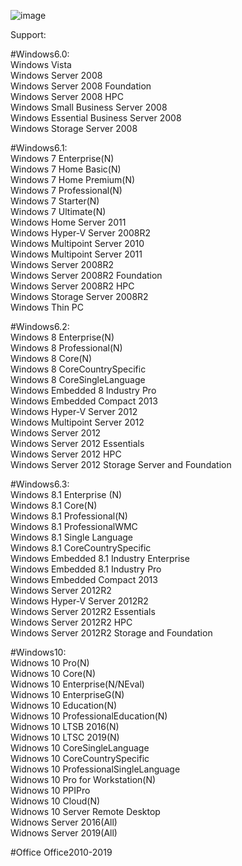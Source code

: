 ![image](https://github.com/laomms/MSLienseInstall/blob/master/LicenseInstall.gif)   

Support:

#Windows6.0:  
Windows Vista  
Windows Server 2008  
Windows Server 2008 Foundation  
Windows Server 2008 HPC  
Windows Small Business Server 2008  
Windows Essential Business Server 2008  
Windows Storage Server 2008  

#Windows6.1:  
Windows 7 Enterprise(N)  
Windows 7 Home Basic(N)  
Windows 7 Home Premium(N)  
Windows 7 Professional(N)  
Windows 7 Starter(N)  
Windows 7 Ultimate(N)  
Windows Home Server 2011  
Windows Hyper-V Server 2008R2  
Windows Multipoint Server 2010  
Windows Multipoint Server 2011  
Windows Server 2008R2  
Windows Server 2008R2 Foundation  
Windows Server 2008R2 HPC  
Windows Storage Server 2008R2  
Windows Thin PC  

#Windows6.2:  
Windows 8 Enterprise(N)  
Windows 8 Professional(N)  
Windows 8 Core(N)  
Windows 8 CoreCountrySpecific  
Windows 8 CoreSingleLanguage  
Windows Embedded 8 Industry Pro  
Windows Embedded Compact 2013  
Windows Hyper-V Server 2012  
Windows Multipoint Server 2012  
Windows Server 2012  
Windows Server 2012 Essentials  
Windows Server 2012 HPC  
Windows Server 2012 Storage Server and Foundation  

#Windows6.3:  
Windows 8.1 Enterprise (N)  
Windows 8.1 Core(N)  
Windows 8.1 Professional(N)  
Windows 8.1 ProfessionalWMC  
Windows 8.1 Single Language  
Windows 8.1 CoreCountrySpecific  
Windows Embedded 8.1 Industry Enterprise  
Windows Embedded 8.1 Industry Pro  
Windows Embedded Compact 2013  
Windows Server 2012R2  
Windows Hyper-V Server 2012R2  
Windows Server 2012R2 Essentials  
Windows Server 2012R2 HPC  
Windows Server 2012R2 Storage and Foundation  

#Windows10:  
Widnows 10 Pro(N)  
Widnows 10 Core(N)  
Widnows 10 Enterprise(N/NEval)  
Widnows 10 EnterpriseG(N)  
Widnows 10 Education(N)  
Widnows 10 ProfessionalEducation(N)  
Widnows 10 LTSB 2016(N)  
Widnows 10 LTSC 2019(N)  
Widnows 10 CoreSingleLanguage  
Widnows 10 CoreCountrySpecific  
Widnows 10 ProfessionalSingleLanguage  
Widnows 10 Pro for Workstation(N)  
Widnows 10 PPIPro  
Widnows 10 Cloud(N)  
Widnows 10 Server Remote Desktop  
Widnows Server 2016(All)  
Widnows Server 2019(All)  

#Office
Office2010-2019
